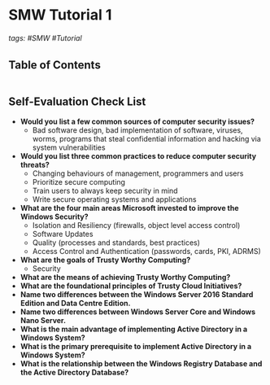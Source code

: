# SMW Tutorial 1

###### tags: #SMW #Tutorial 

## Table of Contents
```toc
```

## Self-Evaluation Check List
- **Would you list a few common sources of computer security issues?**
	- Bad software design, bad implementation of software, viruses, worms, programs that steal confidential information and hacking via system vulnerabilities
- **Would you list three common practices to reduce computer security threats?**
	- Changing behaviours of management, programmers and users
	- Prioritize secure computing
	- Train users to always keep security in mind
	- Write secure operating systems and applications
- **What are the four main areas Microsoft invested to improve the Windows Security?**
	- Isolation and Resiliency (firewalls, object level access control)
	- Software Updates
	- Quality (processes and standards, best practices)
	- Access Control and Authentication (passwords, cards, PKI, ADRMS)
- **What are the goals of Trusty Worthy Computing?**
	- Security
- **What are the means of achieving Trusty Worthy Computing?**
- **What are the foundational principles of Trusty Cloud Initiatives?**
- **Name two differences between the Windows Server 2016 Standard Edition and Data Centre Edition.**
- **Name two differences between Windows Server Core and Windows Nano Server.**
- **What is the main advantage of implementing Active Directory in a Windows System?**
- **What is the primary prerequisite to implement Active Directory in a Windows System?**
- **What is the relationship between the Windows Registry Database and the Active Directory Database?**